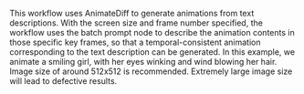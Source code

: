 This workflow uses AnimateDiff to generate animations from text descriptions. With the screen size and frame number specified, the workflow uses the batch prompt node to describe the animation contents in those specific key frames, so that a temporal-consistent animation corresponding to the text description can be generated. In this example, we animate a smiling girl, with her eyes winking and wind blowing her hair. Image size of around 512x512 is recommended. Extremely large image size will lead to defective results.